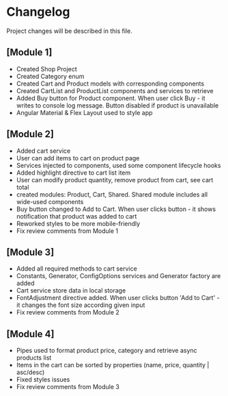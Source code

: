 # Changelog
Project changes will be described in this file.

## [Module 1]
- Created Shop Project
- Created Category enum
- Created Cart and Product models with corresponding components
- Created CartList and ProductList components and services to retrieve
- Added Buy button for Product component. When user click Buy - it writes to console log message. Button disabled if product is unavailable
- Angular Material & Flex Layout used to style app 

## [Module 2]
- Added cart service
- User can add items to cart on product page
- Services injected to components, used some component lifecycle hooks
- Added highlight directive to cart list item
- User can modify product quantity, remove product from cart, see cart total
- created modules: Product, Cart, Shared. Shared module includes all wide-used components
- Buy button changed to Add to Cart. When user clicks button - it shows notification that product was added to cart
- Reworked styles to be more mobile-friendly
- Fix review comments from Module 1

## [Module 3]
- Added all required methods to cart service
- Constants, Generator, ConfigOptions services and Generator factory are added
- Cart service store data in local storage
- FontAdjustment directive added. When user clicks button 'Add to Cart' - it changes the font size according given input 
- Fix review comments from Module 2

## [Module 4]
- Pipes used to format product price, category and retrieve async products list
- Items in the cart can be sorted by properties (name, price, quantity | asc/desc)
- Fixed styles issues 
- Fix review comments from Module 3
